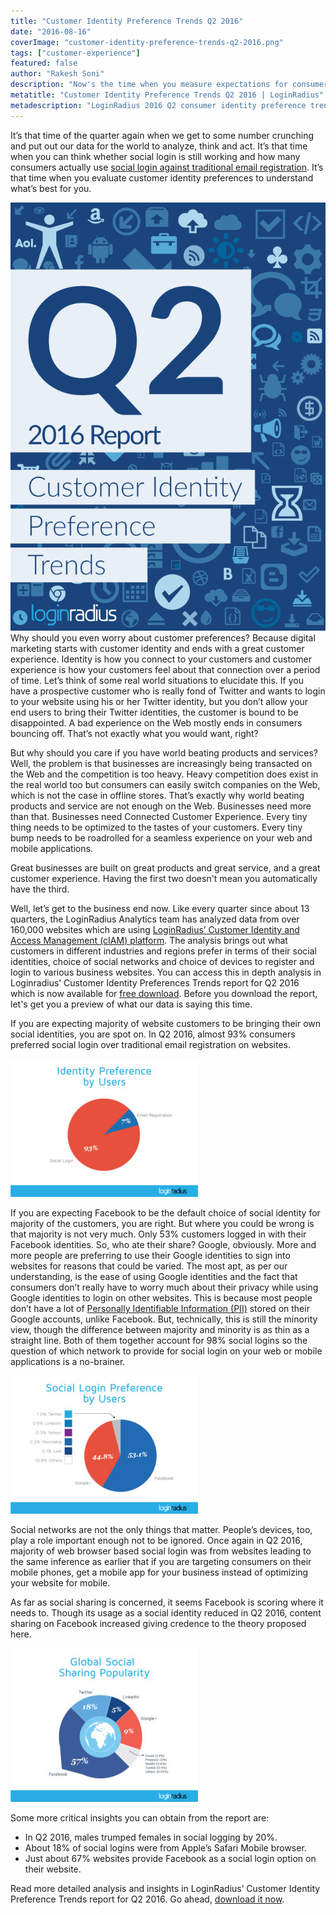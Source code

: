```yaml
---
title: "Customer Identity Preference Trends Q2 2016"
date: "2016-08-16"
coverImage: "customer-identity-preference-trends-q2-2016.png"
tags: ["customer-experience"]
featured: false 
author: "Rakesh Soni" 
description: "Now's the time when you measure expectations for consumer identity and understand what's right for you."
metatitle: "Customer Identity Preference Trends Q2 2016 | LoginRadius"
metadescription: "LoginRadius 2016 Q2 consumer identity preference trends report is now available. Find out how many consumers use social login against traditional registration."
---
```


It’s that time of the quarter again when we get to some number crunching and put out our data for the world to analyze, think and act. It’s that time when you can think whether social login is still working and how many consumers actually use [social login against traditional email registration](https://www.loginradius.com/social-login/). It’s that time when you evaluate customer identity preferences to understand what’s best for you.

![](CIPT-Q2-2016-Report-popout-600x900.png)Why should you even worry about customer preferences? Because digital marketing starts with customer identity and ends with a great customer experience. Identity is how you connect to your customers and customer experience is how your customers feel about that connection over a period of time. Let’s think of some real world situations to elucidate this. If you have a prospective customer who is really fond of Twitter and wants to login to your website using his or her Twitter identity, but you don’t allow your end users to bring their Twitter identities, the customer is bound to be disappointed. A bad experience on the Web mostly ends in consumers bouncing off. That’s not exactly what you would want, right? 

But why should you care if you have world beating products and services? Well, the problem is that businesses are increasingly being transacted on the Web and the competition is too heavy. Heavy competition does exist in the real world too but consumers can easily switch companies on the Web, which is not the case in offline stores. That’s exactly why world beating products and service are not enough on the Web. Businesses need more than that. Businesses need Connected Customer Experience. Every tiny thing needs to be optimized to the tastes of your customers. Every tiny bump needs to be roadrolled for a seamless experience on your web and mobile applications.

Great businesses are built on great products and great service, and a great customer experience. Having the first two doesn't mean you automatically have the third.

Well, let’s get to the business end now. Like every quarter since about 13 quarters, the LoginRadius Analytics team has analyzed data from over 160,000 websites which are using [LoginRadius’ Customer Identity and Access Management (cIAM) platform](https://www.loginradius.com/). The analysis brings out what customers in different industries and regions prefer in terms of their social identities, choice of social networks and choice of devices to register and login to various business websites. You can access this in depth analysis in Loginradius’ Customer Identity Preferences Trends report for Q2 2016 which is now available for [free download](https://www.loginradius.com/resource/customer-identity-preference-trends-2016/). Before you download the report, let's get you a preview of what our data is saying this time.

If you are expecting majority of website customers to be bringing their own social identities, you are spot on. In Q2 2016, almost 93% consumers preferred social login over traditional email registration on websites.

![Fig1.-Preferred-identity-of-customers-on-websites.-](Preferred-identity-of-customers-on-websites.jpg)

If you are expecting Facebook to be the default choice of social identity for majority of the customers, you are right. But where you could be wrong is that majority is not very much. Only 53% customers logged in with their Facebook identities. So, who ate their share? Google, obviously. More and more people are preferring to use their Google identities to sign into websites for reasons that could be varied. The most apt, as per our understanding, is the ease of using Google identities and the fact that consumers don’t really have to worry much about their privacy while using Google identities to login on other websites. This is because most people don’t have a lot of [Personally Identifiable Information (PII)](https://en.wikipedia.org/wiki/Personally_identifiable_information) stored on their Google accounts, unlike Facebook. But, technically, this is still the minority view, though the difference between majority and minority is as thin as a straight line. Both of them together account for 98% social logins so the question of which network to provide for social login on your web or mobile applications is a no-brainer.

![Fig2.-Customers’-social-identity-preferences-for-Social-Login](social-identity-preferences.jpg)

Social networks are not the only things that matter. People’s devices, too, play a role important enough not to be ignored. Once again in Q2 2016, majority of web browser based social login was from websites leading to the same inference as earlier that if you are targeting consumers on their mobile phones, get a mobile app for your business instead of optimizing your website for mobile.

As far as social sharing is concerned, it seems Facebook is scoring where it needs to. Though its usage as a social identity reduced in Q2 2016, content sharing on Facebook increased giving credence to the theory proposed here.

![Fig21.-Social-sharing-patterns-on-major-social-networks.](Social-sharing-patterns-on-major-social-networks.jpg)

Some more critical insights you can obtain from the report are:

- In Q2 2016, males trumped females in social logging by 20%.
- About 18% of social logins were from Apple’s Safari Mobile browser.
- Just about 67% websites provide Facebook as a social login option on their website.

Read more detailed analysis and insights in LoginRadius’ Customer Identity Preference Trends report for Q2 2016. Go ahead, [download it now](https://www.loginradius.com/resource/customer-identity-preference-trends-2016/).
